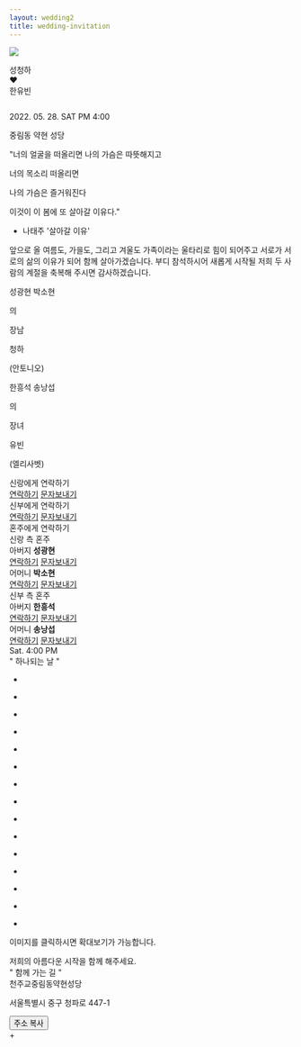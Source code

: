 ```yaml
---
layout: wedding2
title: wedding-invitation
---
```



<head>

<meta charset="utf-8">
<title> 성청하♡한유빈의 모바일청첩장입니다. </title>
<meta name="viewport" content="width=device-width,initial-scale=1.0,maximum-scale=5.0,minimum-scale=1.0,user-scalable=yes,target-densitydpi=medium-dpi" />
<meta name="format-detection" content="telephone=no" />
<meta property="og:type" content="website">
<meta property="og:image" content="../assets/invitation/img/main.jpeg"> <!-- Link Image -->
<meta property="og:title" content="성청하♡한유빈의 모바일청첩장"> <!-- Link Title -->
<meta property="og:description" content="우리 결혼합니다"> <!-- Link Text -->
<meta property="og:url" content="https://chunghasung.org/wedding-invitation"> <!-- Link URL -->
<link rel="stylesheet" type="text/css" href="../assets/invitation/css/kopubbatang.css" /> <!-- font-family: 'KoPub Batang'; -->
<link rel="stylesheet" type="text/css" href="../assets/invitation/css/nanummyeongjo.css" /> <!-- font-family: 'Nanum Myeongjo'; -->
<link rel="stylesheet" type="text/css" href="../assets/invitation/css/notosanskr.css" /> <!-- font-family: 'Noto Sans KR'; -->
<link rel="stylesheet" type="text/css" href="../assets/invitation/css/nanumgothic.css" /> <!-- font-family: 'Nanum Gothic'; -->
<link rel="stylesheet" type="text/css" href="../assets/invitation/css/lightSlider.css" />
<link rel="stylesheet" type="text/css" href="../assets/invitation/css/style.css" />
<link rel="stylesheet" type="text/css" href="../assets/invitation/css/videocontrols.css" />
<link rel="stylesheet" type="text/css" href="../assets/invitation/css/player.css" />
<link rel="stylesheet" type="text/css" href="../assets/invitation/css/common.css" />
<script type="text/javascript" src="../assets/invitation/js/jquery-1.12.4.min.js"></script> 
<script type="text/javascript" src="../assets/invitation/js/jquery-ui.min.js"></script>
<script type="text/javascript" src="../assets/invitation/js/lightSlider.js"></script>
<script type="text/javascript" src="../assets/invitation/js/jquery.rwdImageMaps.min.js"></script>
<script type="text/javascript" src="../assets/invitation/js/common.js"></script>
<script type="text/javascript" src="../assets/invitation/js/object_hash.js"></script>
</head>
<body class="mcard_31">
<div class="wrapper">

<section id="content">
<!--player-->
<div class="music">
<a href="javascript:music_player()">
<div>
  <img id="m_on" src="../assets/invitation/img/music_01_off.png" tppabs="../assets/invitation/img/music_01_off.png"/>
  <p style="display:none;" id="m_off">stop</p>
</div>
</a>
<audio id="audio" preload="none" loop="loop" src="../assets/invitation/music/bgm1.mp3"></audio>
</div>
<!--//player-->

<!--// 비주얼 -->
<section class="visual-section">
<div class="vertical-top">
<div class="vertical-item tit" id="hello">
<p class="p2">
성청하<br>
❤<br>
한유빈
</p>
<script>
function getDday() {
    // d-day caculator
    var current = new Date(new Date().toLocaleString('en-US', {timeZone:"Asia/Seoul"}));
    var weddingDate = new Date("2022", "4", "28");
    var oneDay = 86400000;
    var dday = Math.round(Math.abs(current.getTime() - weddingDate.getTime())/oneDay);
    var hello = document.getElementById("hello");
    hello.innerHTML = "<p class=\"p1\">\n" + "우리<br>" + "결혼합니다<br>" + "(D-" + dday + ")</p>" + hello.innerHTML;
}
getDday();
</script>
</div>
<div class="vertical-item photo">
<img src="../assets/invitation/img/main.jpeg" alt="">
</div>
<div class="vertical-item info">
<p class="date">
2022. 05. 28. SAT PM 4:00
</p>
<p class="txt">
중림동 약현 성당 
</p>
</div>
</div>
</section>
<!-- 비주얼 //-->

<!--// 인사말 -->
<section class="greeting-section">
<div class="sec-tit">"너의 얼굴을 떠올리면 &#10;
나의 가슴은 따뜻해지고

너의 목소리 떠올리면

나의 가슴은 즐거워진다

이것이 이 봄에 또 살아갈 이유다."

- 나태주 '살아갈 이유'</div>
<div class="sec-txt">앞으로 올 여름도, 가을도, 그리고 겨울도
가족이라는 울타리로 힘이 되어주고
서로가 서로의 삶의 이유가 되어 함께 
살아가겠습니다. 부디 참석하시어 
새롭게 시작될 저희 두 사람의 계절을 
축복해 주시면 감사하겠습니다.</div>
<div class="info">
<div class="ib">
<div class="tb">
<div class="row">
<p class="honju">
<span class="gt-span">성광현</span>
<span class="gt-span bul"></span>
<span class="gt-span">박소현</span>
</p>
<p class="default">의</p>
<p class="gwangye">장남</p>
<p class="slsb">청하</p>
<p class="default">(안토니오)</p>
</div>
<div class="row">
<p class="honju">
<span class="gt-span">한흥석</span>
<span class="gt-span bul"></span>
<span class="gt-span">송낭섭</span>
</p>
<p class="default">의</p>
<p class="gwangye">장녀</p>
<p class="slsb">유빈</p>
<p class="default">(엘리사벳)</p>
</div>
</div>
</div>
</div>
</section>
<!-- 인사말 //-->

<!--// 배너 -->
<section class="banner-section">
<img src="../assets/invitation/img/banner.jpeg" alt="">
</section>
<!-- 배너 //-->

<!--// 신랑 신부에게 연락하기 -->
<section class="slsbTel-section">
<div class="ib">
<div class="row">
<div class="slsb-tit">신랑에게 연락하기</div>
<div class="slsb-btn">
<a href="tel:01027196934" class="com-btn tel sl">연락하기</a>
<a href="sms:01027196934" class="com-btn sms">문자보내기</a>
</div>
</div>
<div class="row">
<div class="slsb-tit">신부에게 연락하기</div>
<div class="slsb-btn">
<a href="tel:01092337299" class="com-btn tel sb">연락하기</a>
<a href="sms:01092337299" class="com-btn sms">문자보내기</a>
</div>
</div>
</div>
</section>
<!-- 신랑 신부에게 연락하기 //-->

<!--// 혼주에게 연락하기 -->
<section class="honjuTel-section">
<div class="tit">혼주에게 연락하기</div>
<div class="con">
<div class="col">
<div class="honju-tit sl">신랑 측 혼주</div>
<div class="box first">
<div class="name"><span>아버지</span> <strong>성광현</strong></div>
<div class="honju-btn">
<a href="tel:01054869607" class="com-btn tel sl">연락하기</a>
<a href="sms:01054869607" class="com-btn sms">문자보내기</a>
</div>
</div>
<div class="box">
<div class="name"><span>어머니</span> <strong>박소현</strong></div>
<div class="honju-btn">
<a href="tel:01063739607" class="com-btn tel sl">연락하기</a>
<a href="sms:01063739607" class="com-btn sms">문자보내기</a>
</div>
</div>
</div>
<div class="col">
<div class="honju-tit sb">신부 측 혼주</div>
<div class="box first">
<div class="name"><span>아버지</span> <strong>한흥석</strong></div>
<div class="honju-btn">
<a href="tel:01025305143" class="com-btn tel sb">연락하기</a>
<a href="sms:01025305143" class="com-btn sms">문자보내기</a>
</div>
</div>
<div class="box">
<div class="name"><span>어머니</span> <strong>송낭섭</strong></div>
<div class="honju-btn">
<a href="tel:01064605143" class="com-btn tel sb">연락하기</a>
<a href="sms:01064605143" class="com-btn sms">문자보내기</a>
</div>
</div>
</div>
</div>
</section>
<!-- 혼주에게 연락하기 //-->

<!--// 달력 -->
<section class="calendar-section">
<div class="calendar-wrap">
<div id="calendar"></div>
<div class="day-time">
<span class="day">Sat.</span> <span class="time">4:00 PM</span>
</div>
</div>
</section>
<!-- 달력 //-->

<!--// 갤러리 -->
<section class="gallery-section type3">
<div class="sec-tit">" 하나되는 날 "</div>
<div class="contain">
<ul class="type3-list">
<li onclick="galleryPOP('open', 'type3', 1);">
<div class="box" style="background-image:url(../assets/invitation/img/snap/snap1.jpeg);"></div>
</li>
<li onclick="galleryPOP('open', 'type3', 2);">
<div class="box" style="background-image:url(../assets/invitation/img/snap/snap2.jpeg);"></div>
</li>
<li onclick="galleryPOP('open', 'type3', 3);">
<div class="box" style="background-image:url(../assets/invitation/img/snap/snap3.jpeg);"></div>
</li>
<li onclick="galleryPOP('open', 'type3', 4);">
<div class="box" style="background-image:url(../assets/invitation/img/snap/snap4.jpeg);"></div>
</li>
<li onclick="galleryPOP('open', 'type3', 5);">
<div class="box" style="background-image:url(../assets/invitation/img/snap/snap5.jpeg);"></div>
</li>
<li onclick="galleryPOP('open', 'type3', 6);">
<div class="box" style="background-image:url(../assets/invitation/img/snap/snap6.jpeg);"></div>
</li>
<li onclick="galleryPOP('open', 'type3', 7);">
<div class="box" style="background-image:url(../assets/invitation/img/snap/snap7.jpeg);"></div>
</li>
<li onclick="galleryPOP('open', 'type3', 8);">
<div class="box" style="background-image:url(../assets/invitation/img/snap/snap8.jpeg);"></div>
</li>
<li onclick="galleryPOP('open', 'type3', 9);">
<div class="box" style="background-image:url(../assets/invitation/img/snap/snap9.jpeg);"></div>
</li>
<li onclick="galleryPOP('open', 'type3', 10);">
<div class="box" style="background-image:url(../assets/invitation/img/snap/snap10.jpeg);"></div>
</li>
<li onclick="galleryPOP('open', 'type3', 11);">
<div class="box" style="background-image:url(../assets/invitation/img/snap/snap11.jpeg);"></div>
</li>
<li onclick="galleryPOP('open', 'type3', 12);">
<div class="box" style="background-image:url(../assets/invitation/img/snap/snap12.jpeg);"></div>
</li>
<li onclick="galleryPOP('open', 'type3', 13);">
<div class="box" style="background-image:url(../assets/invitation/img/snap/snap13.jpeg);"></div>
</li>
<li onclick="galleryPOP('open', 'type3', 14);">
<div class="box" style="background-image:url(../assets/invitation/img/snap/snap14.jpeg);"></div>
</li>
<li onclick="galleryPOP('open', 'type3', 15);">
<div class="box" style="background-image:url(../assets/invitation/img/snap/snap15.jpeg);"></div>
</li>
</ul>
<p class="ex">이미지를 클릭하시면 확대보기가 가능합니다.</p>
</div>
</section>
<!-- 갤러리 //-->

<!--// 텍스트 배너 -->
<section class="tbanner-section">
<div class="text vertical">
<div class="text">저희의
아름다운 시작을
함께 해주세요.</div>
</div>
</section>
<!-- 텍스트 배너 //-->

<!--// 오시는길 -->
<section class="location-section">
<div class="sec-tit">" 함께 가는 길 "</div>
<div class="map-area">
<div class="head">
<div class="tit">천주교중림동약현성당</div>
<div class="txt">
<p>서울특별시 중구 청파로 447-1</p>
</div>
<button type="button" class="btn" onclick="addressCopyLink('서울특별시 중구 청파로 447-1')">주소 복사</button>
</div>
<div id="map_canvas" class="map">+


<div style="font:normal normal 400 12px/normal dotum, sans-serif; width:100%; height:100%; color:#333; position:relative">
<div style="height: 100%;">
<script type="text/javascript" src="//dapi.kakao.com/v2/maps/sdk.js?appkey=d6cc107b2a366895e22e0ba2626f4df2"></script>
<script>
var container = document.getElementById('map_canvas');
var options = {
center: new kakao.maps.LatLng(37.559081953946645, 126.96697441028365),
        level: 3
};

var map = new kakao.maps.Map(container, options);
var marker = new kakao.maps.Marker({ 
    // 지도 중심좌표에 마커를 생성합니다 
    position: map.getCenter() 
}); 
// 지도에 마커를 표시합니다
marker.setMap(map);


var infowindow = new kakao.maps.InfoWindow({
        content: '<div id="a" class="txt" style="font-size:15px;width:150px;text-align:center;padding:6px 0;">천주교중림동약현성당</div>'});
infowindow.open(map, marker);


</script>
</div>
</div>
</div>
<div class="link">
<ul>
<li>
<a target="_blank" class="tmap" href="https://apis.openapi.sk.com/tmap/app/routes?appKey=l7xx3a68a3c58b74417cbd7410f35f042b08&name=천주교중림동약현성당&lon=126.96697441028365&lat=37.559081953946645">티맵</a>
</li>
<li>
<script src="https://developers.kakao.com/sdk/js/kakao.min.js"></script>
<script src="//developers.kakao.com/sdk/js/kakao.min.js"></script>
<script type='text/javascript'>
Kakao.init('d6cc107b2a366895e22e0ba2626f4df2');
function kakao_navi(){
  if( /Android|webOS|iPhone|iPad|iPod|BlackBerry|IEMobile|Opera Mini/i.test(navigator.userAgent) ) {
   Kakao.Navi.start({
        name: '천주교중림동약현성당',
        x: 126.96697441028365,
        y: 37.559081953946645,
        coordType: 'wgs84'
    });
  } else {
   alert('모바일 기기 전용 기능입니다')
  }
}
</script>
<a target="_blank" onclick="kakao_navi();" class="kakaonavi">카카오내비</a>
</li>


<li>
<a target="_blank" class="navermap" href="nmap://place?lat=37.559081953946645&lng=126.96697441028365&name=천주교중림동약현성당">네이버지도</a>
</li>
<li>
<a target="_blank" class="kakaomap" href="https://map.kakao.com/link/to/천주교중림동약현성당,37.559081953946645,126.96697441028365">카카오맵</a>
</li>
</ul>
</div>
</div>
<!--<div class="map-img">
<img src="/mobile/new_m/mcard/images/map/map_01.jpg" alt="">
</div>-->
<div class="info">
<div class="contain">
<dl>
<style>
.mybutton {
  position: relative;
  background-color: #b7b7b7;
  left:0.6rem;
  top: 0.1rem;
  border: none;
  padding: 0.1rem 0.4rem;
  color: white;
  text-align: center;
  text-decoration: none;
  display: inline-block;
  font-size: 0.6rem;
  border-radius: 10%
}
</style>
<dt>자가용 이용시 주차 안내<button class="mybutton" onclick="addressCopyLink('서울시 중구 칠패로 5')">주차장 주소 복사</button></dt>

<dd>서소문 역사박물관 주차장 (서울시 중구 칠패로 5) 에 주차하시면 축의대에서 주차권을 드립니다. 주차장에서 도보 5분 소요</dd>

</dl>
<dl>
<dt>서울역 기차 탑승 하차시 (약 655M 도보로 11분소요)</dt>
<dd>공항철도,경의선쪽 3번출구 롯데마트쪽 계단으로 내려와 우측 150M직진 -횡단보도이용-우측으로 300M 직진</dd>
</dl>
<dl>
<dt>2호선 5호선 지하철 이용시</dt>
<dd>충정로역 5번출구 - 300M직진- 중림파출소 맞은편
5호선 이용자는 2호선 환승역으로 나와 5번출구 방향이용
</dd>
</dl>
<dl>
<dt>1,4호선 지하철 이용시 (약 655M 도보로 11분소요)</dt>
<dd>지하서울역 1번출구(에스컬레이터이용) - 롯데아울렛과 롯데마트 사잇길로 직진- 롯데마트쪽 계단으로 내려와 우측 150M 직진 -횡단보도이용 - 우측으로 300M 직진
4호선 이용자는 1호선 환승역으로 나와 1번출구 방향이용
</dd>
</dl>
<dl>
<dt>버스안내</dt>
<dd>1.한국경제신문사 앞 : 7011(녹)7013A(녹)7013B(녹)7017(녹)
2.한국경제신문사 건너 브라운스톤 앞 : 603(파)7011(녹)7013A(녹)7013B(녹)7017(녹)
3.충정로 4번 출구 :7017(녹) 1000,1101,1200,1300,1301,1400,1500,1100,M6118,172(파)472(파)603(파),
7011(녹)7013A(녹)7013B(녹)
4.충정로 2번 출구 : 8601,2500,M6117,1301,1000,1100,1002,1200,1300,1400,1500,172(파),472(파),
600(파),602(파),603(파),7011(녹),7013A(녹),7013B(녹),7017(녹)
5.서울역 서부(남영동 방향) : 163(파)261(파)262(파)263(파)604(파)
6.서울역 서부(길 건너 편) : 163(파)261(파)263(파)503(파)604(파)
</dd>
</dl>
</div>
</div>
<div class="info">
<div class="contain">

<dl>
<dt>기타안내</dt>
<dd>성당에서 화환은 받지 않습니다.</dd>
</dl>
</div>
</div>
</section>
<!-- 오시는길 //-->

<!-- 축의금 계좌번호-->
<section class="account-section">
<div class="sec-tit">" 신랑신부에게 마음 전하기 "</div>
<div class="sec-txt">축하의 마음을 담아 축의금을 전달해보세요.</div>
<div class="ib">
<div class="row">
<div class="slsb-tit">신랑측 마음</div>
<div class="slsb-btn">
<a href="javascript:popOpen('0 1rem','accountCopyG');" class="com-btn acc sl">계좌번호 보기</a>
</div>
</div>
<div class="row">
<div class="slsb-tit">신부측 마음</div>
<div class="slsb-btn">
<a href="javascript:popOpen('0 1rem','accountCopyB');" class="com-btn acc sb">계좌번호 보기</a>
</div>
</div>	
</div>

</section>
<!--// 축의금 계좌번호-->

<!--// 메시지 -->
<section class="message-section">
<div class="sec-tit">" 축하해주세요 "</div>

<div class="form">
<form action="">
<div class="group col-2 first">
<div>
<input type="text" name="" id="commentName" class="input" placeholder="이름">
</div>
<div>
<input type="password" name="" id="commentPass" class="input" placeholder="비밀번호">
</div>
</div>
<div class="group">
<div>
<textarea name="" id="commentContents" class="textarea"></textarea>
</div>
</div>
<div class="buttons">
<button type="button" class="btn submit" onclick="putContents();">등록하기</button>
</div>
</form>
</div>


<div class="comment" id="comment">
<ul class="comment-list" id="comment-list">
</ul>
</div>

<div class="paging" id="paging">
</div>
</section>

<!-- 메시지 //-->

<!--// 푸터 -->
<footer id="footer">
<div class="foot-share">
<ul class="foot-share-list">
<script src="https://developers.kakao.com/sdk/js/kakao.min.js"></script>
<script type="text/javascript">
Kakao.init('d6cc107b2a366895e22e0ba2626f4df2');
function kakaosendLink() {
  Kakao.Link.sendDefault({
  objectType: 'feed',
  content: {
    title: '성청하♡한유빈의 모바일청첩장입니다',
    description: '우리 결혼합니다',
    imageUrl:
      'https://chunghasung.org/wedding-invitation/assets/invitation/img/main.jpeg',
    link: {
      mobileWebUrl: 'https://chunghasung.org/wedding-invitation',
      webUrl: 'https://chunghasung.org/wedding-invitation',
    }
  },
  buttons: [
   {
     title: '웹으로 보기',
     link: {
       mobileWebUrl: 'https://chunghasung.org/wedding-invitation',
       webUrl: 'https://chunghasung.org/wedding-invitation',
     }
   }
  ]
 });
}
</script>
<li>
<a target=_black onclick="kakaosendLink();" class="kakao">
카카오톡<br> 공유하기
</a>
</li>
<li>
<a target=_blank href="http://m.facebook.com/sharer.php?u=http://chunghasung.org/wedding-invitation" class="facebook">
페이스북<br> 공유하기
</a>
</li>
</ul>
</div>
</footer>
<!-- 푸터 //-->

<div class="gallery-pop-wrap">
<div class="pop-header">
<div class="tit">갤러리</div>
</div>
<div class="pop-body">
<ul id="pop-gallery" class="gallery list-unstyled cS-hidden roll_type01">
<li>
<div class="box">
<div class="pos">
<div class="cen">
<img src="../assets/invitation/img/snap/snap1.jpeg" />
</div>
</div>
</div>
</li>
<li>
<div class="box">
<div class="pos">
<div class="cen">
<img src="../assets/invitation/img/snap/snap2.jpeg" />
</div>
</div>
</div>
</li>
<li>
<div class="box">
<div class="pos">
<div class="cen">
<img src="../assets/invitation/img/snap/snap3.jpeg" />
</div>
</div>
</div>
</li>
<li>
<div class="box">
<div class="pos">
<div class="cen">
<img src="../assets/invitation/img/snap/snap4.jpeg" />
</div>
</div>
</div>
</li>
<li>
<div class="box">
<div class="pos">
<div class="cen">
<img src="../assets/invitation/img/snap/snap5.jpeg" />
</div>
</div>
</div>
</li>
<li>
<div class="box">
<div class="pos">
<div class="cen">
<img src="../assets/invitation/img/snap/snap6.jpeg" />
</div>
</div>
</div>
</li>
<li>
<div class="box">
<div class="pos">
<div class="cen">
<img src="../assets/invitation/img/snap/snap7.jpeg" />
</div>
</div>
</div>
</li>
<li>
<div class="box">
<div class="pos">
<div class="cen">
<img src="../assets/invitation/img/snap/snap8.jpeg" />
</div>
</div>
</div>
</li>
<li>
<div class="box">
<div class="pos">
<div class="cen">
<img src="../assets/invitation/img/snap/snap9.jpeg" />
</div>
</div>
</div>
</li>
<li>
<div class="box">
<div class="pos">
<div class="cen">
<img src="../assets/invitation/img/snap/snap10.jpeg" />
</div>
</div>
</div>
</li>
<li>
<div class="box">
<div class="pos">
<div class="cen">
<img src="../assets/invitation/img/snap/snap11.jpeg" />
</div>
</div>
</div>
</li>
<li>
<div class="box">
<div class="pos">
<div class="cen">
<img src="../assets/invitation/img/snap/snap12.jpeg" />
</div>
</div>
</div>
</li>
<li>
<div class="box">
<div class="pos">
<div class="cen">
<img src="../assets/invitation/img/snap/snap13.jpeg" />
</div>
</div>
</div>
</li>
<li>
<div class="box">
<div class="pos">
<div class="cen">
<img src="../assets/invitation/img/snap/snap14.jpeg" />
</div>
</div>
</div>
</li>
<li>
<div class="box">
<div class="pos">
<div class="cen">
<img src="../assets/invitation/img/snap/snap15.jpeg" />
</div>
</div>
</div>
</li>
</ul>
</div>
<button href="javascript:pcAlert();" class="close-btn" onclick="galleryPOP('close', 'type3')">닫기</button>
</div>

<div class="pop-wrap messageDelete" id="messageDelete">
<div class="pop-inner">
<div class="pop-head">방명록 삭제</div>
<div class="pop-body">
<div class="form">
<form action="">
<div class="con">
<div class="group">
<div>
<input type="password" name="" id="deleteCom" class="input" placeholder="password">
</div>
</div>
</div>
<div class="buttons">
<a href="javascript:void(0);" class="btn" onclick="popClose('messageDelete')">취소</a>
<button type="button" class="btn" onclick="deleteComment();">확인</button>
</div>
</form>
</div>
</div>
<a href="javascript:void(0);" class="close-btn" onclick="popClose('messageDelete')">닫기</a>
</div>
</div>

<div class="pop-wrap accountCopy" id="accountCopyG">
<div class="pop-inner">
<div class="pop-head">신랑측 계좌번호</div>
<div class="pop-body">
<div class="form">
<form action="">
<div class="group col-2 first">
<div>
농협
</div>
<div>
<span>예금주 : </span> [부]성광현
</div>
</div>
<div class="group">
<div>
<input name="GBankNum1" id="GBankNum1" class="input" readonly value="253-12-008865"><button type="button" class="btn" onclick="jsCopyLink('25312008865', 'accountCopyG', '1')">복사</button>
</div>
</div>
<div class="group col-2">
<div>
우리은행
</div>
<div>
<span>예금주 : </span> 성청하
</div>
</div>
<div class="group">
<div>
<input name="GBankNum2" id="GBankNum2" class="input" readonly value="1002-633-915014"><button type="button" class="btn" onclick="jsCopyLink('1002633915014', 'accountCopyG', '2')">복사</button>
</div>
</div>
</form>
</div>
</div>
<button href="javascript:void(0);" class="close-btn" onclick="popClose('accountCopyG')">닫기</button>
</div>
</div>

<div class="pop-wrap accountCopy" id="accountCopyB">
<div class="pop-inner">
<div class="pop-head">신부측 계좌번호</div>
<div class="pop-body">
<div class="form">
<form action="">
<div class="group col-2 first">
<div>
하나은행
</div>
<div>
<span>예금주 : </span> [부]한흥석
</div>
</div>
<div class="group">
<div>
<input name="BBankNum1" id="BBankNum1" class="input" readonly value="253-890102-11407"><button type="button" class="btn" onclick="jsCopyLink('25389010211407', 'accountCopyB', '4')">복사</button>
</div>
</div>
<div class="group col-2">
<div>
하나은행
</div>
<div>
<span>예금주 : </span> [모]송낭섭
</div>
</div>
<div class="group">
<div>
<input name="BBankNum2" id="BBankNum2" class="input" readonly value="805910-09-973807"><button type="button" class="btn" onclick="jsCopyLink('80591009973807', 'accountCopyB', '5')">복사</button>
</div>
</div>	
<div class="group col-2">
<div>
국민은행
</div>
<div>
<span>예금주 : </span> 한유빈
</div>
</div>
<div class="group">
<div>
<input name="BBankNum3" id="BBankNum3" class="input" readonly value="695002-01-219191"><button type="button" class="btn" onclick="jsCopyLink('69500201219191', 'accountCopyB', '6')">복사</button>
</div>
</div>	
</form>
</div>
</div>
<button href="javascript:void(0);" class="close-btn" onclick="popClose('accountCopyB')">닫기</button>
</div>
</div>

<div class="pop-wrap copyComplete" id="copyCompleteAdd">
<div class="pop-inner">
<div class="pop-body">
<div class="form">
<form action="">
<div class="con">
<div class="group">
<div>
<div class="tit">주소가 복사되었습니다.</div>
</div>
</div>
</div>
<div class="buttons">	
<a href="javascript:void(0);" class="btn" onclick="popClose('copyCompleteAdd')">확인</a>
</div>
</form>
</div>
</div>
</div>
</div>

<div class="pop-wrap copyComplete" id="copyComplete1">
<div class="pop-inner">
<div class="pop-body">
<div class="form">
<form action="">
<div class="con">
<div class="group">
<div>
<div class="tit">계좌번호가 복사되었습니다.</div>
<div class="bkinfo">
<span>농협 253-12-008865</span><br><span>예금주 성광현</span>
</div>
</div>
</div>
</div>
<div class="buttons">	
<a href="javascript:void(0);" class="btn" onclick="popClose('copyComplete1')">확인</a>
</div>
</form>
</div>
</div>
</div>
</div>

<div class="pop-wrap copyComplete" id="copyComplete2">
<div class="pop-inner">
<div class="pop-body">
<div class="form">
<form action="">
<div class="con">
<div class="group">
<div>
<div class="tit">계좌번호가 복사되었습니다.</div>
<div class="bkinfo">
<span>우리은행 1002-633-915014</span><br><span>예금주 성청하</span>
</div>
</div>
</div>
</div>
<div class="buttons">	
<a href="javascript:void(0);" class="btn" onclick="popClose('copyComplete2')">확인</a>
</div>
</form>
</div>
</div>
</div>
</div>


<div class="pop-wrap copyComplete" id="copyComplete4">
<div class="pop-inner">
<div class="pop-body">
<div class="form">
<form action="">
<div class="con">
<div class="group">
<div>
<div class="tit">계좌번호가 복사되었습니다.</div>
<div class="bkinfo">
<span>하나은행 253-890102-11407</span><br><span>예금주 한흥석</span>
</div>
</div>
</div>
</div>
<div class="buttons">	
<a href="javascript:void(0);" class="btn" onclick="popClose('copyComplete4')">확인</a>
</div>
</form>
</div>
</div>
</div>
</div>

<div class="pop-wrap copyComplete" id="copyComplete5">
<div class="pop-inner">
<div class="pop-body">
<div class="form">
<form action="">
<div class="con">
<div class="group">
<div>
<div class="tit">계좌번호가 복사되었습니다.</div>
<div class="bkinfo">
<span>하나은행 805910-09-973807</span><br><span>예금주 송낭섭</span>
</div>
</div>
</div>
</div>
<div class="buttons">	
<a href="javascript:void(0);" class="btn" onclick="popClose('copyComplete5')">확인</a>
</div>
</form>
</div>
</div>
</div>
</div>

<div class="pop-wrap copyComplete" id="copyComplete6">
<div class="pop-inner">
<div class="pop-body">
<div class="form">
<form action="">
<div class="con">
<div class="group">
<div>
<div class="tit">계좌번호가 복사되었습니다.</div>
<div class="bkinfo">
<span>국민은행 695002-01-219191</span><br><span>예금주 한유빈</span>
</div>
</div>
</div>
</div>
<div class="buttons">	
<a href="javascript:void(0);" class="btn" onclick="popClose('copyComplete6')">확인</a>
</div>
</form>
</div>
</div>
</div>
</div>

<div class="pop-wrap copyComplete" id="register">
<div class="pop-inner">
<div class="pop-body">
<div class="form">
<form action="">
<div class="con">
<div class="group">
<div>
<div class="tit">축하메시지가 등록되었습니다.</div>
</div>
</div>
</div>
<div class="buttons">	
<a href="javascript:void(0);" class="btn" onclick="popClose('register')">확인</a>
</div>
</form>
</div>
</div>
</div>
</div>

<script type="text/javascript" src="../assets/invitation/js/apiGateway-js-sdk/lib/axios/dist/axios.standalone.js"></script>
<script type="text/javascript" src="../assets/invitation/js/apiGateway-js-sdk/lib/CryptoJS/rollups/hmac-sha256.js"></script>
<script type="text/javascript" src="../assets/invitation/js/apiGateway-js-sdk/lib/CryptoJS/rollups/sha256.js"></script>
<script type="text/javascript" src="../assets/invitation/js/apiGateway-js-sdk/lib/CryptoJS/components/hmac.js"></script>
<script type="text/javascript" src="../assets/invitation/js/apiGateway-js-sdk/lib/CryptoJS/components/enc-base64.js"></script>
<script type="text/javascript" src="../assets/invitation/js/apiGateway-js-sdk/lib/url-template/url-template.js"></script>
<script type="text/javascript" src="../assets/invitation/js/apiGateway-js-sdk/lib/apiGatewayCore/sigV4Client.js"></script>
<script type="text/javascript" src="../assets/invitation/js/apiGateway-js-sdk/lib/apiGatewayCore/apiGatewayClient.js"></script>
<script type="text/javascript" src="../assets/invitation/js/apiGateway-js-sdk/lib/apiGatewayCore/simpleHttpClient.js"></script>
<script type="text/javascript" src="../assets/invitation/js/apiGateway-js-sdk/lib/apiGatewayCore/utils.js"></script>
<script type="text/javascript" src="../assets/invitation/js/apiGateway-js-sdk/apigClient.js"></script>
<script type="text/javascript">


var apigClient = apigClientFactory.newClient({
  apiKey: 'FHH0oiQPSI7m0qic6XUCs4IHlvCHm0OS6KPlHPIT'
});


var contentObj = new Array();

var commentList = document.getElementById("comment-list")

var countPerEachPage = 8;
var countOfPages = 0;
var presentPage = 1;
var addPageList = new Array();

var deleteName = "";
var deleteDate = "";
var deleteTxt= "";

function setupDeleteId(n, d) {
    deleteName = n;
    deleteDate = d;
}

function deleteComment() {
    var pass = document.getElementById("deleteCom").value;

    var tmp = {
        Date: { S: deleteDate},
        Name: { S: deleteName},
        Pasword: {S: pass}
    }

    var hash = objectHash.sha1(tmp);

    var body = {
        "command": "DELETE",
        "hash": hash,
        "date": deleteDate
    };
    apigClient.invitationPut({}, body, {})
    .then(function(result) {
        console.log(result);
        if (jQuery.isEmptyObject(result.data)) {
            alert("비밀번호가 일치하지 않습니다.");
        } else {
            console.log("Delete Item successfully!");
            popClose('messageDelete');
            loadContents();
        }
        // clear password form
        document.getElementById("deleteCom").value = "";
    }).catch(function(result) {
        //console.log(result);
        console.log("delete fail");
    });
}


function loadContents() {
    var body = {
        "command": "GET"
    };

    apigClient.invitationPut({}, body, {})
    .then(function(result) {
        console.log("Get Item successfully!");
        contentObj = new Array();
        result.data.forEach(ele => 
            contentObj.push({
                name: ele["name"],
                date: ele["date"],
                txt: ele["txt"]
            })
        );
        countOfPages = getCountOfPages();
        if (presentPage > countOfPages) {
            presentPage = countOfPages;
        }
        loadMyPaginationList();
        // clear the form
        document.getElementById("commentName").value = "";
        document.getElementById("commentPass").value = "";
        document.getElementById("commentContents").value = "";
    }).catch(function(result) {
        console.error("Get Item Error JSON:", JSON.stringify(result, null, 2));
    });

}

function putContents() {

    // get current date
    var current = new Date().toLocaleString('en-US', {timeZone:"Asia/Seoul"})

    // get data
    var name = document.getElementById("commentName").value
    var pass = document.getElementById("commentPass").value
    var contents = document.getElementById("commentContents").value

    if (name == "" || pass == "" || contents == "") {
        alert("이름, 비밀번호, 내용을 입력해주세요.");
        return;
    }

    var tmp = {
        Date: { S: current},
        Name: { S: name},
        Pasword: {S: pass}
    }

    var hash = objectHash.sha1(tmp);

    var body = {
        "command": "PUT",
        "hash": hash,
        "name": name,
        "date": current,
        "txt": contents
    };

    apigClient.invitationPut({}, body, {})
    .then(function(result) {
        console.log(result);
        console.log("Put Item successfully!");
        presentPage = 1;
        loadContents();
        popOpen('0 1rem', 'register');
    }).catch(function(result) {
        console.error("Put Item Error JSON:", JSON.stringify(result, null, 2));
    });
}

//function for creating how many how many number per each page
function getCountOfPages() {
    return Math.ceil(contentObj.length / countPerEachPage);
}

function createEachPage() {
    var cList = document.getElementById("comment-list")
    cList.innerHTML = "";
    for (i=0; i<addPageList.length; i++) {
        var name = addPageList[i].name;
        var da = addPageList[i].date;
        var txt = addPageList[i].txt;
        var newComment = "<li class = \"list\">"
        + "<div class = \"tit\">"
        + "<span class = \"name\" id=\"commentName"+i+"\">" + name + "</span>\n"
        + "<span class = \"date\" id=\"commentDate"+i+"\">" + da + "</span>"
        + "</div>"
        + "<p class = \"txt\" id=\"commentTxt"+i+"\">" + txt + "</p>"
        + "<a class=\"delete-btn\" id=\"deleteCom"+i+"\" onclick=\"setupDeleteId("+ "'" + name + "'" + ",'" + da + "');popOpen('0 1rem','messageDelete')\">댓글삭제</a>"
        + "</li>";
        cList.innerHTML = cList.innerHTML + newComment

    }
}

function createPages() {
    var pageList = document.getElementById("paging")
    pageList.innerHTML = "";
    var prev = "<a class=\"prev\" onclick=\"goPrev();\">&lt;</a>"
    var next = "<a class=\"next\" onclick=\"goNext();\">&gt;</a>"
    var pages = ""
    for (i=1; i<=countOfPages; i++) {
        if (presentPage == i) {
            pages += "<a onclick=\"gotoPage(" + i + ")\" class=\"on\">" + i + "</a>"
        } else {
            pages += "<a onclick=\"gotoPage(" + i + ")\">" + i + "</a>"
        }
    }
    if (pages != "") {
        pageList.innerHTML = pageList.innerHTML + prev + pages + next;
    }
}




function loadMyPaginationList() {
    var start = ((presentPage - 1) * countPerEachPage);
    var end = start + countPerEachPage;
    addPageList = contentObj.slice(start, end);
    createEachPage();
    // create pages
    createPages();
}


function gotoPage(pageNumber) {
    if (pageNumber >= 1 && pageNumber <= countOfPages) {
        presentPage = pageNumber
        loadMyPaginationList();
    }
}

function goNext() {
    if (presentPage < countOfPages) {
        presentPage += 1;
    }
    loadMyPaginationList();
}

function goPrev() {
    if (presentPage > 1) {
        presentPage -= 1;
    }
    loadMyPaginationList();
}

window.onload = startup;
function startup() {
    loadContents();
}


</script>


<script>
function music_player(){
  if ($('#m_off').text()=='stop'){
    bgmStart('../assets/invitation/music/bgm1.mp3');
    $('#m_off').text('start');
    document.getElementById('m_on').src="../assets/invitation/img/music_01_on.png" 
  }else{
    bgmStop();
    $('#m_off').text('stop')
    document.getElementById('m_on').src="../assets/invitation/img/music_01_off.png" 
  }
}

function bgmStart(link){
  if ( window.HTMLAudioElement ) {
    audio = $('audio');
    audio[0].src = link;
    audio[0].load();
    audio[0].play();
    //alert("audio");
  }else{
    //ie_player.setBGM(link);
    //alert(ie_player.src);
    setTimeout("ie_player.bgmPlay()", 245);	
    //alert("ifrm");
  }
}

function bgmStop(){
  if ( window.HTMLAudioElement ) {
    audio = $('audio');
    audio[0].pause();
  }else{
    ie_player.bgmStop();
  }
}

// BGM
music_player();

// 팝업갤러리
popGallery();

// 달력
dataPicker('2022-05-28T09:00:00.000Z');

$(window).scroll(function(){
if($(".visual-section").outerHeight() - 50 <= $(window).scrollTop()){
  $(".music").addClass("active");
} else{
  $(".music").removeClass("active");
}
});

// 다음 지도
// daumMap(37.546303, 127.048160);

function jsCopyLink(copyText, id, complete_id) {
    var tmpTextarea = document.createElement('textarea');
    tmpTextarea.value = copyText;

    document.body.appendChild(tmpTextarea);
    tmpTextarea.select();
    tmpTextarea.setSelectionRange(0, 9999);  // 셀렉트 범위 설정

    document.execCommand('copy');
    document.body.removeChild(tmpTextarea);
    popClose(id);
    popOpen('0 1rem','copyComplete'+complete_id);
    //alert("URL 복사가 완료되었습니다."); 					  
}

function addressCopyLink(copyText) {
    var tmpTextarea = document.createElement('textarea');
    tmpTextarea.value = copyText;

    document.body.appendChild(tmpTextarea);
    tmpTextarea.select();
    tmpTextarea.setSelectionRange(0, 9999);  // 셀렉트 범위 설정

    document.execCommand('copy');
    document.body.removeChild(tmpTextarea);
 
    popOpen('0 1rem','copyCompleteAdd');
    //alert("URL 복사가 완료되었습니다."); 					  
}
</script>

